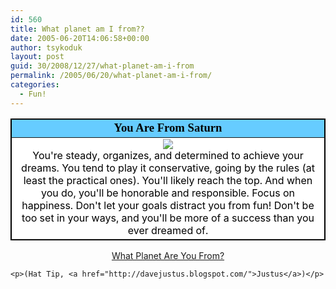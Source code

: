 ```yaml
---
id: 560
title: What planet am I from??
date: 2005-06-20T14:06:58+00:00
author: tsykoduk
layout: post
guid: 30/2008/12/27/what-planet-am-i-from
permalink: /2005/06/20/what-planet-am-i-from/
categories:
  - Fun!
---
```

<center><table width=400 align=center border=1 bordercolor=black cellspacing=0 cellpadding=2>
	<tr><td bgcolor=#66CCFF align=center>
	<font face="Georgia, Times New Roman, Times, serif" style='color:black; font-size: 14pt;'>
	<b>You Are From Saturn</b></font></td></tr>
	<tr><td align=center bgcolor=#FFFFFF>
	<img src="http://www.quizdiva.net/bt/saturn.jpg"/><br />
	<font color="#000000">You're steady, organizes, and determined to achieve your dreams.
	You tend to play it conservative, going by the rules (at least the practical ones).
	You'll likely reach the top. And when you do, you'll be honorable and responsible.
	Focus on happiness. Don't let your goals distract you from fun!
	Don't be too set in your ways, and you'll be more of a success than you ever dreamed of.</font>
	</td></tr></table>
	<div align="center">
	<a href="http://www.blogthings.com/planetquiz.html">What Planet Are You From?</a>
	</div></center>

	<p>(Hat Tip, <a href="http://davejustus.blogspot.com/">Justus</a>)</p>